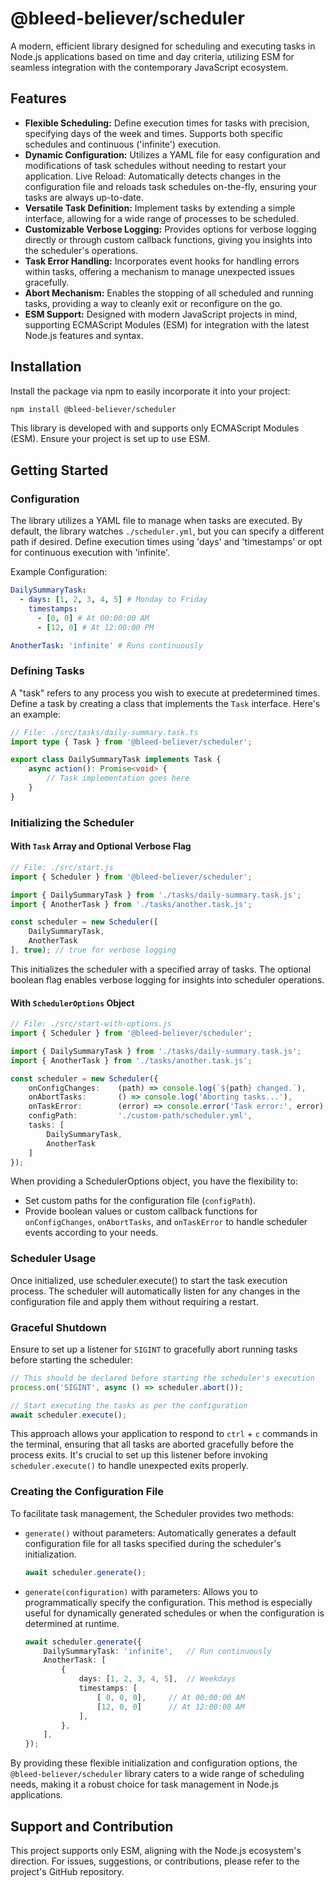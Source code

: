 # @bleed-believer/scheduler
A modern, efficient library designed for scheduling and executing tasks in Node.js applications based on time and day criteria, utilizing ESM for seamless integration with the contemporary JavaScript ecosystem.

## Features
-   __Flexible Scheduling:__ Define execution times for tasks with precision, specifying days of the week and times. Supports both specific schedules and continuous ('infinite') execution.
-   __Dynamic Configuration:__ Utilizes a YAML file for easy configuration and modifications of task schedules without needing to restart your application.
    Live Reload: Automatically detects changes in the configuration file and reloads task schedules on-the-fly, ensuring your tasks are always up-to-date.
-   __Versatile Task Definition:__ Implement tasks by extending a simple interface, allowing for a wide range of processes to be scheduled.
-   __Customizable Verbose Logging:__ Provides options for verbose logging directly or through custom callback functions, giving you insights into the scheduler's operations.
-   __Task Error Handling:__ Incorporates event hooks for handling errors within tasks, offering a mechanism to manage unexpected issues gracefully.
-   __Abort Mechanism:__ Enables the stopping of all scheduled and running tasks, providing a way to cleanly exit or reconfigure on the go.
-   __ESM Support:__ Designed with modern JavaScript projects in mind, supporting ECMAScript Modules (ESM) for integration with the latest Node.js features and syntax.

## Installation
Install the package via npm to easily incorporate it into your project:
```bash
npm install @bleed-believer/scheduler
```

This library is developed with and supports only ECMAScript Modules (ESM). Ensure your project is set up to use ESM.

## Getting Started
### Configuration
The library utilizes a YAML file to manage when tasks are executed. By default, the library watches `./scheduler.yml`, but you can specify a different path if desired. Define execution times using 'days' and 'timestamps' or opt for continuous execution with 'infinite'.

Example Configuration:
```yml
DailySummaryTask:
  - days: [1, 2, 3, 4, 5] # Monday to Friday
    timestamps:
      - [0, 0] # At 00:00:00 AM
      - [12, 0] # At 12:00:00 PM

AnotherTask: 'infinite' # Runs continuously
```

### Defining Tasks
A "task" refers to any process you wish to execute at predetermined times. Define a task by creating a class that implements the `Task` interface. Here's an example:
```ts
// File: ./src/tasks/daily-summary.task.ts
import type { Task } from '@bleed-believer/scheduler';

export class DailySummaryTask implements Task {
    async action(): Promise<void> {
        // Task implementation goes here
    }
}
```

### Initializing the Scheduler
#### With `Task` Array and Optional Verbose Flag
```ts
// File: ./src/start.js
import { Scheduler } from '@bleed-believer/scheduler';

import { DailySummaryTask } from './tasks/daily-summary.task.js';
import { AnotherTask } from './tasks/another.task.js';

const scheduler = new Scheduler([
    DailySummaryTask,
    AnotherTask
], true); // true for verbose logging
```

This initializes the scheduler with a specified array of tasks. The optional boolean flag enables verbose logging for insights into scheduler operations.

#### With `SchedulerOptions` Object
```ts
// File: ./src/start-with-options.js
import { Scheduler } from '@bleed-believer/scheduler';

import { DailySummaryTask } from './tasks/daily-summary.task.js';
import { AnotherTask } from './tasks/another.task.js';

const scheduler = new Scheduler({
    onConfigChanges:    (path) => console.log(`${path} changed.`),
    onAbortTasks:       () => console.log('Aborting tasks...'),
    onTaskError:        (error) => console.error('Task error:', error),
    configPath:         './custom-path/scheduler.yml',
    tasks: [
        DailySummaryTask,
        AnotherTask
    ]
});
```

When providing a SchedulerOptions object, you have the flexibility to:

-   Set custom paths for the configuration file (`configPath`).
-   Provide boolean values or custom callback functions for `onConfigChanges`, `onAbortTasks`, and `onTaskError` to handle scheduler events according to your needs.

### Scheduler Usage
Once initialized, use scheduler.execute() to start the task execution process. The scheduler will automatically listen for any changes in the configuration file and apply them without requiring a restart.

### Graceful Shutdown
Ensure to set up a listener for `SIGINT` to gracefully abort running tasks before starting the scheduler:
```ts
// This should be declared before starting the scheduler's execution
process.on('SIGINT', async () => scheduler.abort());

// Start executing the tasks as per the configuration
await scheduler.execute();
```

This approach allows your application to respond to `ctrl` + `c` commands in the terminal, ensuring that all tasks are aborted gracefully before the process exits. It's crucial to set up this listener before invoking `scheduler.execute()` to handle unexpected exits properly.

### Creating the Configuration File
To facilitate task management, the Scheduler provides two methods:

-   `generate()` without parameters: Automatically generates a default configuration file for all tasks specified during the scheduler's initialization.
    ```ts
    await scheduler.generate();
    ```

-   `generate(configuration)` with parameters: Allows you to programmatically specify the configuration. This method is especially useful for dynamically generated schedules or when the configuration is determined at runtime.
    ```ts
    await scheduler.generate({
        DailySummaryTask: 'infinite',   // Run continuously
        AnotherTask: [
            {
                days: [1, 2, 3, 4, 5],  // Weekdays
                timestamps: [
                    [ 0, 0, 0],     // At 00:00:00 AM
                    [12, 0, 0]      // At 12:00:00 AM
                ],
            },
        ],
    });
    ```

By providing these flexible initialization and configuration options, the `@bleed-believer/scheduler` library caters to a wide range of scheduling needs, making it a robust choice for task management in Node.js applications.

## Support and Contribution
This project supports only ESM, aligning with the Node.js ecosystem's direction. For issues, suggestions, or contributions, please refer to the project's GitHub repository.